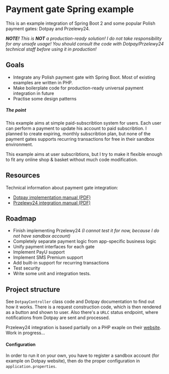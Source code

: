 # Payment gate Spring example
This is an example integration of Spring Boot 2 and some popular Polish payment gates:
Dotpay and Przelewy24.

_**NOTE!** This is **NOT** a production-ready solution! I do not take responsibility
for any unsafe usage! You should consult the code with Dotpay/Przelewy24 technical staff
before using it in production!_ 

## Goals
- Integrate any Polish payment gate with Spring Boot. Most of existing examples are
written in PHP.
- Make boilerplate code for production-ready universal payment integration in future
- Practise some design patterns

##### The point
This example aims at simple paid-subscribtion system for users. Each user can perform
a payment to update his account to paid subscribtion. I planned to create expiring,
monthly subscribtion plan, but none of the payment gates supports recurring
transactions for free in their sandbox environment.

This example aims at user subscribtions, but I try to make it flexible enough
to fit any online shop & basket without much code modification.

## Resources
Technical information about payment gate integration:
- [Dotpay implementation manual (PDF)](https://ssl.dotpay.pl/s2/login/cloudfs1/magellan_media/common_file/dotpay_technical_manual_for_payments_implementation.pdf)
- [Przelewy24 integration manual (PDF)](https://www.przelewy24.pl/eng/storage/app/media/pobierz/Instalacja/przelewy24_specification.pdf)

## Roadmap
- Finish implementing Przelewy24 _(I cannot test it for now, because I do not have sandbox account)_
- Completely separate payment logic from app-specific business logic
- Unify payment interfaces for each gate
- Implement PayU support
- Implement SMS Premium support
- Add built-in support for recurring transactions
- Test security
- Write some unit and integration tests.

## Project structure
See `DotpayController` class code and Dotpay documentation to find out how it works.
There is a request construction code, which is then rendered as a button and shown to user.
Also there's a `URLC` status endpoint, where notifications from Dotpay are sent and processed.

Przelewy24 integration is based partially on a PHP exaple on their [website](https://www.przelewy24.pl/pobierz#instalacja). Work in progress...

#### Configuration
In order to run it on your own, you have to register a sandbox account (for example on Dotpay website),
then do the proper configuration in `application.properties`.